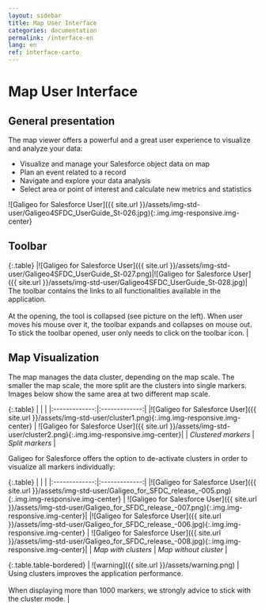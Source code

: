```yaml
---
layout: sidebar
title: Map User Interface
categories: documentation
permalink: /interface-en
lang: en
ref: interface-carto
---
```


# Map User Interface

## General presentation

The map viewer offers a powerful and a great user experience to visualize and analyze your data:

- Visualize and manage your Salesforce object data on map
- Plan an event related to a record
- Navigate and explore your data analysis
- Select area or point of interest and calculate new metrics and statistics

![Galigeo for Salesforce User]({{ site.url }}/assets/img-std-user/Galigeo4SFDC_UserGuide_St-026.jpg){:.img.img-responsive.img-center}

## Toolbar

{:.table}
|![Galigeo for Salesforce User]({{ site.url }}/assets/img-std-user/Galigeo4SFDC_UserGuide_St-027.png)|![Galigeo for Salesforce User]({{ site.url }}/assets/img-std-user/Galigeo4SFDC_UserGuide_St-028.jpg)| The toolbar contains the links to all functionalities available in the application. <br><br>At the opening, the tool is collapsed (see picture on the left). When user moves his mouse over it, the toolbar expands and collapses on mouse out. <br>To stick the toolbar opened, user only needs to click on the toolbar icon. | 

## Map Visualization

The map manages the data cluster, depending on the map scale. The smaller the map scale, the more split are the clusters into single markers. Images below show the same area at two different map scale.

{:.table}
|   |    |
|:-------------:|:-------------:|
|![Galigeo for Salesforce User]({{ site.url }}/assets/img-std-user/cluster1.png){:.img.img-responsive.img-center} | ![Galigeo for Salesforce User]({{ site.url }}/assets/img-std-user/cluster2.png){:.img.img-responsive.img-center}|
| *Clustered markers* | *Split markers* |

Galigeo for Salesforce offers the option to de-activate clusters in order to visualize all markers individually:

{:.table}
|   |    |
|:-------------:|:-------------:|
|![Galigeo for Salesforce User]({{ site.url }}/assets/img-std-user/Galigeo_for_SFDC_release_-005.png){:.img.img-responsive.img-center} | ![Galigeo for Salesforce User]({{ site.url }}/assets/img-std-user/Galigeo_for_SFDC_release_-007.png){:.img.img-responsive.img-center}|
|![Galigeo for Salesforce User]({{ site.url }}/assets/img-std-user/Galigeo_for_SFDC_release_-006.jpg){:.img.img-responsive.img-center} | ![Galigeo for Salesforce User]({{ site.url }}/assets/img-std-user/Galigeo_for_SFDC_release_-008.jpg){:.img.img-responsive.img-center}|
| *Map with clusters* | *Map without cluster* |

{:.table.table-bordered}
| ![warning]({{ site.url }}/assets/warning.png)     | Using clusters improves the application performance.<br><br> When displaying more than 1000 markers, we strongly advice to stick with the cluster mode. |